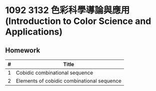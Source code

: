 # 1092 3132 色彩科學導論與應用 (Introduction to Color Science and Applications)

## Homework

| #    | Title                                      |
| ---- | ------------------------------------------ |
| 1    | Cobidic combinational sequence             |
| 2    | Elements of cobidic combinational sequence |

